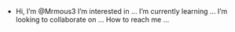 - Hi, I’m @Mrmous3
I’m interested in ...
I’m currently learning ...
I’m looking to collaborate on ...
How to reach me ...

<!---
Mrmous3/Mrmous3 is a ✨ special ✨ repository because its `README.md` (this file) appears on your GitHub profile.
You can click the Preview link to take a look at your changes.
--->
